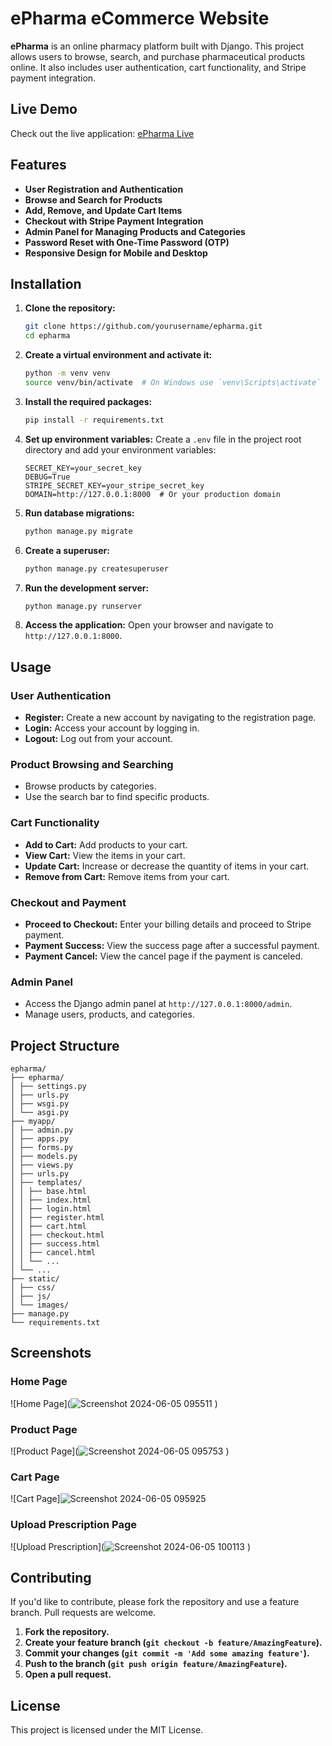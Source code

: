 # ePharma eCommerce Website

**ePharma** is an online pharmacy platform built with Django. This project allows users to browse, search, and purchase pharmaceutical products online. It also includes user authentication, cart functionality, and Stripe payment integration.

## Live Demo

Check out the live application: [ePharma Live](https://epharma-91ebb7c041f9.herokuapp.com)

## Features

- **User Registration and Authentication**
- **Browse and Search for Products**
- **Add, Remove, and Update Cart Items**
- **Checkout with Stripe Payment Integration**
- **Admin Panel for Managing Products and Categories**
- **Password Reset with One-Time Password (OTP)**
- **Responsive Design for Mobile and Desktop**

## Installation

1. **Clone the repository:**
    ```bash
    git clone https://github.com/yourusername/epharma.git
    cd epharma
    ```

2. **Create a virtual environment and activate it:**
    ```bash
    python -m venv venv
    source venv/bin/activate  # On Windows use `venv\Scripts\activate`
    ```

3. **Install the required packages:**
    ```bash
    pip install -r requirements.txt
    ```

4. **Set up environment variables:**
    Create a `.env` file in the project root directory and add your environment variables:
    ```env
    SECRET_KEY=your_secret_key
    DEBUG=True
    STRIPE_SECRET_KEY=your_stripe_secret_key
    DOMAIN=http://127.0.0.1:8000  # Or your production domain
    ```

5. **Run database migrations:**
    ```bash
    python manage.py migrate
    ```

6. **Create a superuser:**
    ```bash
    python manage.py createsuperuser
    ```

7. **Run the development server:**
    ```bash
    python manage.py runserver
    ```

8. **Access the application:**
    Open your browser and navigate to `http://127.0.0.1:8000`.

## Usage

### User Authentication

- **Register:** Create a new account by navigating to the registration page.
- **Login:** Access your account by logging in.
- **Logout:** Log out from your account.

### Product Browsing and Searching

- Browse products by categories.
- Use the search bar to find specific products.

### Cart Functionality

- **Add to Cart:** Add products to your cart.
- **View Cart:** View the items in your cart.
- **Update Cart:** Increase or decrease the quantity of items in your cart.
- **Remove from Cart:** Remove items from your cart.

### Checkout and Payment

- **Proceed to Checkout:** Enter your billing details and proceed to Stripe payment.
- **Payment Success:** View the success page after a successful payment.
- **Payment Cancel:** View the cancel page if the payment is canceled.

### Admin Panel

- Access the Django admin panel at `http://127.0.0.1:8000/admin`.
- Manage users, products, and categories.

## Project Structure

``` structure
epharma/
├── epharma/
│ ├── settings.py
│ ├── urls.py
│ ├── wsgi.py
│ └── asgi.py
├── myapp/
│ ├── admin.py
│ ├── apps.py
│ ├── forms.py
│ ├── models.py
│ ├── views.py
│ ├── urls.py
│ ├── templates/
│ │ ├── base.html
│ │ ├── index.html
│ │ ├── login.html
│ │ ├── register.html
│ │ ├── cart.html
│ │ ├── checkout.html
│ │ ├── success.html
│ │ ├── cancel.html
│ │ └── ...
│ └── ...
├── static/
│ ├── css/
│ ├── js/
│ └── images/
├── manage.py
└── requirements.txt
```

## Screenshots

### Home Page
![Home Page](![Screenshot 2024-06-05 095511](https://github.com/Dipec001/onlinestore/assets/119022956/af0b5ddf-22dd-4075-9b29-6fd0436c0505)
)

### Product Page
![Product Page](![Screenshot 2024-06-05 095753](https://github.com/Dipec001/onlinestore/assets/119022956/0b5e0fa5-acae-4622-bf9a-d05968528a9e)
)

### Cart Page
![Cart Page]![Screenshot 2024-06-05 095925](https://github.com/Dipec001/onlinestore/assets/119022956/c7e3de6c-2d52-45e2-87e8-9e0abe8efbbe)


### Upload Prescription Page
![Upload Prescription](![Screenshot 2024-06-05 100113](https://github.com/Dipec001/onlinestore/assets/119022956/aeca48c0-0c64-48d1-b681-df52086255cd)
)

## Contributing

If you'd like to contribute, please fork the repository and use a feature branch. Pull requests are welcome.

1. **Fork the repository.**
2. **Create your feature branch (`git checkout -b feature/AmazingFeature`).**
3. **Commit your changes (`git commit -m 'Add some amazing feature'`).**
4. **Push to the branch (`git push origin feature/AmazingFeature`).**
5. **Open a pull request.**

## License

This project is licensed under the MIT License.

